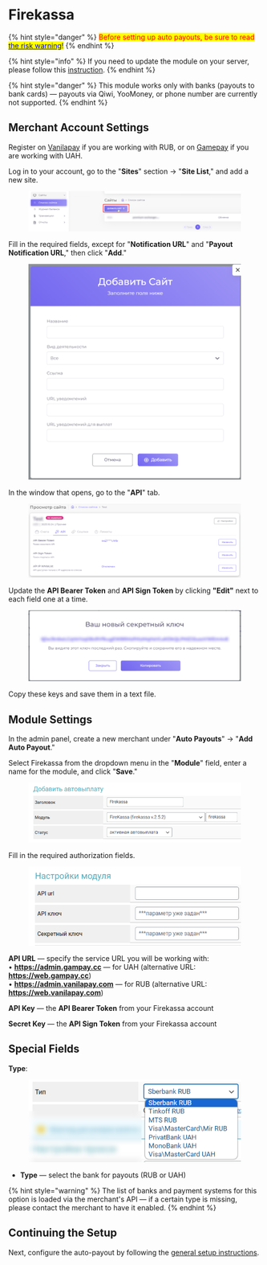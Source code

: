 # Firekassa

{% hint style="danger" %}
<mark style="color:red;">Before setting up auto payouts, be sure to read</mark> [<mark style="color:blue;">the risk warning</mark>](https://premiumexchanger.com/wiki/preduprezhdenie-auto/)<mark style="color:blue;">!</mark>
{% endhint %}

{% hint style="info" %}
If you need to update the module on your server, please follow this [instruction](https://premium.gitbook.io/rukovodstvo-polzovatelya/osnovnye-nastroiki/faq/kak-obnovit-faily-na-servere#moduli-avtovyplat).
{% endhint %}

{% hint style="danger" %}
This module works only with banks (payouts to bank cards) — payouts via Qiwi, YooMoney, or phone number are currently not supported.
{% endhint %}

## Merchant Account Settings

Register on [Vanilapay](https://web.vanilapay.com/) if you are working with RUB, or on [Gamepay](https://web.gampay.cc/) if you are working with UAH.

Log in to your account, go to the "**Sites**" section -> "**Site List**," and add a new site.

<figure><img src="../../../.gitbook/assets/image (749).png" alt=""><figcaption></figcaption></figure>

Fill in the required fields, except for "**Notification URL**" and "**Payout Notification URL**," then click "**Add**."

<figure><img src="../../../.gitbook/assets/image (750).png" alt="" width="563"><figcaption></figcaption></figure>

In the window that opens, go to the "**API**" tab.

<figure><img src="../../../.gitbook/assets/image (751).png" alt=""><figcaption></figcaption></figure>

Update the **API Bearer Token** and **API Sign Token** by clicking **"Edit"** next to each field one at a time.

<figure><img src="../../../.gitbook/assets/image (752).png" alt=""><figcaption></figcaption></figure>

Copy these keys and save them in a text file.

## **Module Settings**

In the admin panel, create a new merchant under "**Auto Payouts**" -> "**Add Auto Payout**."

Select Firekassa from the dropdown menu in the "**Module**" field, enter a name for the module, and click "**Save**."

<figure><img src="../../../.gitbook/assets/image (746).png" alt=""><figcaption></figcaption></figure>

Fill in the required authorization fields.

<figure><img src="../../../.gitbook/assets/image (1429).png" alt=""><figcaption></figcaption></figure>

**API URL** — specify the service URL you will be working with:  
• **https://admin.gampay.cc** — for UAH (alternative URL: **https://web.gampay.cc**)  
• **https://admin.vanilapay.com** — for RUB (alternative URL: **https://web.vanilapay.com**)  

**API Key** — the **API Bearer Token** from your Firekassa account

**Secret Key** — the **API Sign Token** from your Firekassa account

## Special Fields

**Type**:

<figure><img src="../../../.gitbook/assets/image (648).png" alt=""><figcaption></figcaption></figure>

* **Type** — select the bank for payouts (RUB or UAH)

{% hint style="warning" %}
The list of banks and payment systems for this option is loaded via the merchant's API — if a certain type is missing, please contact the merchant to have it enabled.
{% endhint %}

## Continuing the Setup

Next, configure the auto-payout by following the [general setup instructions](https://premium.gitbook.io/rukovodstvo-polzovatelya/osnovnye-nastroiki/merchanty-i-avtovyplaty/avtovyplaty/obshie-nastroiki-merchantov-avtovyplat).
